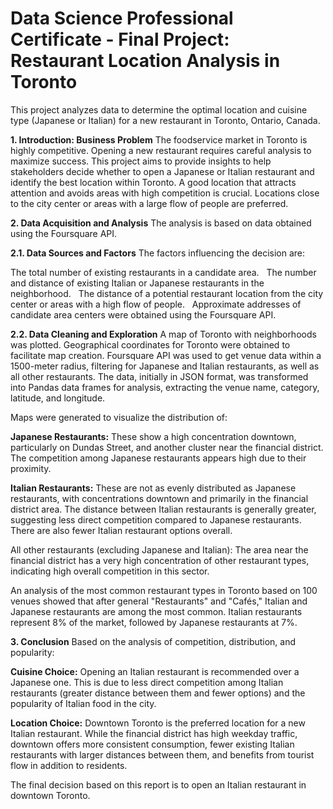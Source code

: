 # Data Science Professional Certificate - Final Project: Restaurant Location Analysis in Toronto

This project analyzes data to determine the optimal location and cuisine type (Japanese or Italian) for a new restaurant in Toronto, Ontario, Canada.    

**1. Introduction: Business Problem**
The foodservice market in Toronto is highly competitive.  Opening a new restaurant requires careful analysis to maximize success.  This project aims to provide insights to help stakeholders decide whether to open a Japanese or Italian restaurant and identify the best location within Toronto.  A good location that attracts attention and avoids areas with high competition is crucial.  Locations close to the city center or areas with a large flow of people are preferred.    

**2. Data Acquisition and Analysis**
The analysis is based on data obtained using the Foursquare API.    

**2.1. Data Sources and Factors**
The factors influencing the decision are:

The total number of existing restaurants in a candidate area.    
The number and distance of existing Italian or Japanese restaurants in the neighborhood.    
The distance of a potential restaurant location from the city center or areas with a high flow of people.    
Approximate addresses of candidate area centers were obtained using the Foursquare API.    

**2.2. Data Cleaning and Exploration**
A map of Toronto with neighborhoods was plotted.  Geographical coordinates for Toronto were obtained to facilitate map creation.  Foursquare API was used to get venue data within a 1500-meter radius, filtering for Japanese and Italian restaurants, as well as all other restaurants.  The data, initially in JSON format, was transformed into Pandas data frames for analysis, extracting the venue name, category, latitude, and longitude.    

Maps were generated to visualize the distribution of:

**Japanese Restaurants:** These show a high concentration downtown, particularly on Dundas Street, and another cluster near the financial district. The competition among Japanese restaurants appears high due to their proximity.    

**Italian Restaurants:** These are not as evenly distributed as Japanese restaurants, with concentrations downtown and primarily in the financial district area. The distance between Italian restaurants is generally greater, suggesting less direct competition compared to Japanese restaurants. There are also fewer Italian restaurant options overall.    

All other restaurants (excluding Japanese and Italian): The area near the financial district has a very high concentration of other restaurant types, indicating high overall competition in this sector.    

An analysis of the most common restaurant types in Toronto based on 100 venues showed that after general "Restaurants" and "Cafés," Italian and Japanese restaurants are among the most common. Italian restaurants represent 8% of the market, followed by Japanese restaurants at 7%.    

**3. Conclusion**
Based on the analysis of competition, distribution, and popularity:

**Cuisine Choice:** Opening an Italian restaurant is recommended over a Japanese one.  This is due to less direct competition among Italian restaurants (greater distance between them and fewer options) and the popularity of Italian food in the city.

**Location Choice:** Downtown Toronto is the preferred location for a new Italian restaurant.  While the financial district has high weekday traffic, downtown offers more consistent consumption, fewer existing Italian restaurants with larger distances between them, and benefits from tourist flow in addition to residents.    

The final decision based on this report is to open an Italian restaurant in downtown Toronto. 








